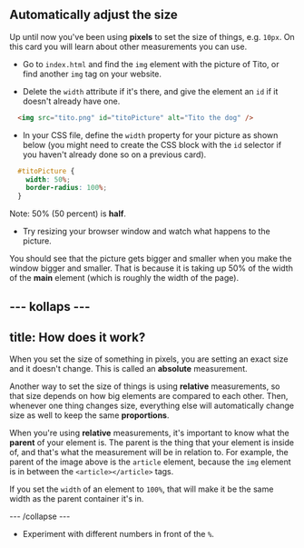 ## Automatically adjust the size

Up until now you've been using **pixels** to set the size of things, e.g. `10px`. On this card you will learn about other measurements you can use.

+ Go to `index.html` and find the `img` element with the picture of Tito, or find another `img` tag on your website.

+ Delete the `width` attribute if it's there, and give the element an `id` if it doesn't already have one.

```html
  <img src="tito.png" id="titoPicture" alt="Tito the dog" />
```

+ In your CSS file, define the `width` property for your picture as shown below (you might need to create the CSS block with the `id` selector if you haven't already done so on a previous card).

```css
  #titoPicture {
    width: 50%;
    border-radius: 100%;
  }
```

Note: 50% (50 percent) is **half**.

+ Try resizing your browser window and watch what happens to the picture.

You should see that the picture gets bigger and smaller when you make the window bigger and smaller. That is because it is taking up 50% of the width of the **main** element (which is roughly the width of the page).

## \--- kollaps \---

## title: How does it work?

When you set the size of something in pixels, you are setting an exact size and it doesn't change. This is called an **absolute** measurement.

Another way to set the size of things is using **relative** measurements, so that size depends on how big elements are compared to each other. Then, whenever one thing changes size, everything else will automatically change size as well to keep the same **proportions**.

When you're using **relative** measurements, it's important to know what the **parent** of your element is. The parent is the thing that your element is inside of, and that's what the measurement will be in relation to. For example, the parent of the image above is the `article` element, because the `img` element is in between the `<article></article>` tags.

If you set the `width` of an element to `100%`, that will make it be the same width as the parent container it's in.

\--- /collapse \---

+ Experiment with different numbers in front of the `%`.